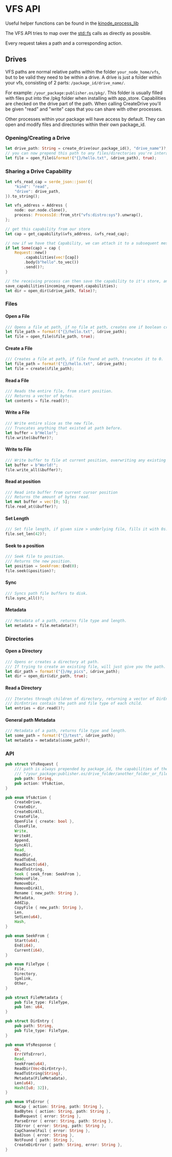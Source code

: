# VFS API

Useful helper functions can be found in the [kinode_process_lib](https://github.com/uqbar-dao/process_lib)

The VFS API tries to map over the [std::fs](https://doc.rust-lang.org/std/fs/index.html) calls as directly as possible.

Every request takes a path and a corresponding action.

## Drives

VFS paths are normal relative paths within the folder `your_node_home/vfs`, but to be valid they need to be within a drive.
A drive is just a folder within your vfs, consisting of 2 parts: `/package_id/drive_name/`.

For example: `/your_package:publisher.os/pkg/`.
This folder is usually filled with files put into the /pkg folder when installing with app_store.
Capabilities are checked on the drive part of the path.
When calling CreateDrive you'll be given "read" and "write" caps that you can share with other processes.

Other processes within your package will have access by default.
They can open and modify files and directories within their own package_id.

### Opening/Creating a Drive

```rust
let drive_path: String = create_drive(our.package_id(), "drive_name")?;
// you can now prepend this path to any files/directories you're interacting with
let file = open_file(&format!("{}/hello.txt", &drive_path), true);
```

### Sharing a Drive Capability

```rust
let vfs_read_cap = serde_json::json!({
    "kind": "read",
    "drive": drive_path,
}).to_string();

let vfs_address = Address {
    node: our.node.clone(),
    process: ProcessId::from_str("vfs:distro:sys").unwrap(),
};

// get this capability from our store
let cap = get_capability(&vfs_address, &vfs_read_cap);

// now if we have that Capability, we can attach it to a subsequent message.
if let Some(cap) = cap {
    Request::new()
        .capabilities(vec![cap])
        .body(b"hello".to_vec())
        .send()?;
}
```

```rust
// the receiving process can then save the capability to it's store, and open the drive.
save_capabilities(incoming_request.capabilities);
let dir = open_dir(&drive_path, false)?;
```

### Files

#### Open a File

```rust
/// Opens a file at path, if no file at path, creates one if boolean create is true.
let file_path = format!("{}/hello.txt", &drive_path);
let file = open_file(&file_path, true);
```

#### Create a File

```rust
/// Creates a file at path, if file found at path, truncates it to 0.
let file_path = format!("{}/hello.txt", &drive_path);
let file = create(&file_path);
```

#### Read a File

```rust
/// Reads the entire file, from start position.
/// Returns a vector of bytes.
let contents = file.read()?;
```

#### Write a File

```rust
/// Write entire slice as the new file.
/// Truncates anything that existed at path before.
let buffer = b"Hello!";
file.write(&buffer)?;
```

#### Write to File

```rust
/// Write buffer to file at current position, overwriting any existing data.
let buffer = b"World!";
file.write_all(&buffer)?;
```

#### Read at position

```rust
/// Read into buffer from current cursor position
/// Returns the amount of bytes read.
let mut buffer = vec![0; 5];
file.read_at(&buffer)?;
```

#### Set Length

```rust
/// Set file length, if given size > underlying file, fills it with 0s.
file.set_len(42)?;
```

#### Seek to a position

```rust
/// Seek file to position.
/// Returns the new position.
let position = SeekFrom::End(0);
file.seek(&position)?;
```

#### Sync

```rust
/// Syncs path file buffers to disk.
file.sync_all()?;
```

#### Metadata

```rust
/// Metadata of a path, returns file type and length.
let metadata = file.metadata()?;
```

### Directories

#### Open a Directory

```rust
/// Opens or creates a directory at path.
/// If trying to create an existing file, will just give you the path.
let dir_path = format!("{}/my_pics", &drive_path);
let dir = open_dir(&dir_path, true);
```

#### Read a Directory

```rust
/// Iterates through children of directory, returning a vector of DirEntries.
/// DirEntries contain the path and file type of each child.
let entries = dir.read()?;
```

#### General path Metadata

```rust
/// Metadata of a path, returns file type and length.
let some_path = format!("{}/test", &drive_path);
let metadata = metadata(&some_path)?;
```

### API

```rust
pub struct VfsRequest {
    /// path is always prepended by package_id, the capabilities of the topmost folder are checked
    /// "/your_package:publisher.os/drive_folder/another_folder_or_file"
    pub path: String,
    pub action: VfsAction,
}

pub enum VfsAction {
    CreateDrive,
    CreateDir,
    CreateDirAll,
    CreateFile,
    OpenFile { create: bool },
    CloseFile,
    Write,
    WriteAt,
    Append,
    SyncAll,
    Read,
    ReadDir,
    ReadToEnd,
    ReadExact(u64),
    ReadToString,
    Seek { seek_from: SeekFrom },
    RemoveFile,
    RemoveDir,
    RemoveDirAll,
    Rename { new_path: String },
    Metadata,
    AddZip,
    CopyFile { new_path: String },
    Len,
    SetLen(u64),
    Hash,
}

pub enum SeekFrom {
    Start(u64),
    End(i64),
    Current(i64),
}

pub enum FileType {
    File,
    Directory,
    Symlink,
    Other,
}

pub struct FileMetadata {
    pub file_type: FileType,
    pub len: u64,
}

pub struct DirEntry {
    pub path: String,
    pub file_type: FileType,
}

pub enum VfsResponse {
    Ok,
    Err(VfsError),
    Read,
    SeekFrom(u64),
    ReadDir(Vec<DirEntry>),
    ReadToString(String),
    Metadata(FileMetadata),
    Len(u64),
    Hash([u8; 32]),
}

pub enum VfsError {
    NoCap { action: String, path: String },
    BadBytes { action: String, path: String },
    BadRequest { error: String },
    ParseError { error: String, path: String },
    IOError { error: String, path: String },
    CapChannelFail { error: String },
    BadJson { error: String },
    NotFound { path: String },
    CreateDirError { path: String, error: String },
}
```
